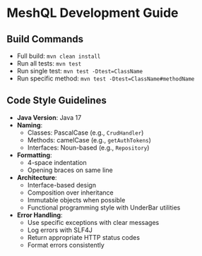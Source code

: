 # MeshQL Development Guide

## Build Commands
- Full build: `mvn clean install`
- Run all tests: `mvn test`
- Run single test: `mvn test -Dtest=ClassName`
- Run specific method: `mvn test -Dtest=ClassName#methodName`

## Code Style Guidelines
- **Java Version**: Java 17
- **Naming**: 
  - Classes: PascalCase (e.g., `CrudHandler`)
  - Methods: camelCase (e.g., `getAuthTokens`)
  - Interfaces: Noun-based (e.g., `Repository`)
- **Formatting**:
  - 4-space indentation
  - Opening braces on same line
- **Architecture**:
  - Interface-based design
  - Composition over inheritance
  - Immutable objects when possible
  - Functional programming style with UnderBar utilities
- **Error Handling**:
  - Use specific exceptions with clear messages
  - Log errors with SLF4J
  - Return appropriate HTTP status codes
  - Format errors consistently